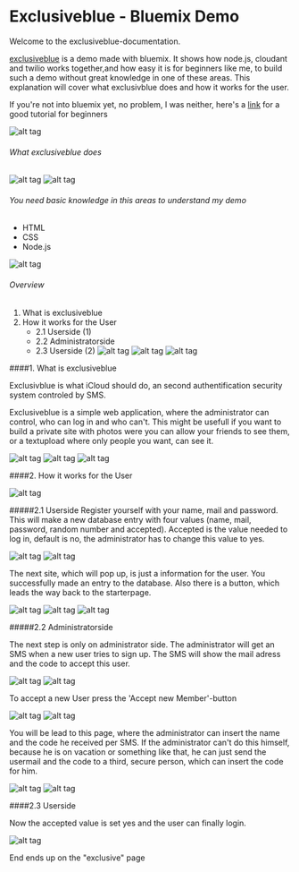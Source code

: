 Exclusiveblue - Bluemix Demo
============================

Welcome to the exclusiveblue-documentation.

[exclusiveblue] is a demo made with bluemix. It shows how node.js, cloudant and twilio works together,and how easy it is for beginners like me, to build such a demo without great knowledge in one of these areas. This explanation will cover what exclusivblue does and how it works for the user.

If you're not into bluemix yet, no problem, I was neither, here's a [link] for a good tutorial for beginners

![alt tag](https://raw.githubusercontent.com/SNiewierra/exclusiveblue/master/imageFiles/web.png)

###### What exclusiveblue does

![alt tag](https://raw.githubusercontent.com/SNiewierra/exclusiveblue/master/imageFiles/functionblue.png)
![alt tag](https://raw.githubusercontent.com/SNiewierra/exclusiveblue/master/imageFiles/web.png)


###### You need basic knowledge in this areas to understand my demo
  - HTML
  - CSS
  - Node.js
  
![alt tag](https://raw.githubusercontent.com/SNiewierra/exclusiveblue/master/imageFiles/web.png)

###### Overview
1. What is exclusiveblue
2. How it works for the User
    - 2.1 Userside (1)
    - 2.2 Administratorside
    - 2.3 Userside (2)
![alt tag](https://raw.githubusercontent.com/SNiewierra/exclusiveblue/master/imageFiles/web.png)
![alt tag](https://raw.githubusercontent.com/SNiewierra/exclusiveblue/master/imageFiles/web.png)
![alt tag](https://raw.githubusercontent.com/SNiewierra/exclusiveblue/master/imageFiles/web.png)

####1. What is exclusiveblue

Exclusivblue is what iCloud should do, an second authentification security system controled by SMS. 

Exclusiveblue is a simple web application, where the administrator can control, who can log in and who can't.
This might be usefull if you want to build a private site with photos were you can allow your friends to see them, or a textupload where only people you want, can see it.

![alt tag](https://raw.githubusercontent.com/SNiewierra/exclusiveblue/master/imageFiles/web.png)
![alt tag](https://raw.githubusercontent.com/SNiewierra/exclusiveblue/master/imageFiles/web.png)
![alt tag](https://raw.githubusercontent.com/SNiewierra/exclusiveblue/master/imageFiles/web.png)


####2. How it works for the User

![alt tag](https://raw.githubusercontent.com/SNiewierra/exclusiveblue/master/imageFiles/web.png)

#####2.1 Userside 
Register yourself with your name, mail and password. This will make a new database entry with four values (name, mail, password, random number and accepted). Accepted is the value needed to log in, default is no, the administrator has to change this value to yes.

![alt tag](https://raw.githubusercontent.com/SNiewierra/exclusiveblue/master/imageFiles/register.png)
![alt tag](https://raw.githubusercontent.com/SNiewierra/exclusiveblue/master/imageFiles/web.png)


The next site, which will pop up, is just a information for the user. You successfully made an entry to the database. Also there is a button, which leads the way back to the starterpage.

![alt tag](https://raw.githubusercontent.com/SNiewierra/exclusiveblue/master/imageFiles/registered.png)
![alt tag](https://raw.githubusercontent.com/SNiewierra/exclusiveblue/master/imageFiles/web.png)
![alt tag](https://raw.githubusercontent.com/SNiewierra/exclusiveblue/master/imageFiles/web.png)

#####2.2 Administratorside

The next step is only on administrator side. The administrator will get an SMS when a new user tries to sign up. The SMS will show the mail adress and the code to accept this user. 

![alt tag](https://raw.githubusercontent.com/SNiewierra/exclusiveblue/master/imageFiles/screen.png)
![alt tag](https://raw.githubusercontent.com/SNiewierra/exclusiveblue/master/imageFiles/web.png)


To accept a new User press the 'Accept new Member'-button

![alt tag](https://raw.githubusercontent.com/SNiewierra/exclusiveblue/master/imageFiles/accept.png)
![alt tag](https://raw.githubusercontent.com/SNiewierra/exclusiveblue/master/imageFiles/web.png)


You will be lead to this page, where the administrator can insert the name and the code he received per SMS.
If the administrator can't do this himself, because he is on vacation or something like that, he can just send the usermail and the code to a third, secure person, which can insert the code for him.

![alt tag](https://raw.githubusercontent.com/SNiewierra/exclusiveblue/master/imageFiles/apply.png)
![alt tag](https://raw.githubusercontent.com/SNiewierra/exclusiveblue/master/imageFiles/web.png)

####2.3 Userside 

Now the accepted value is set yes and the user can finally login.

![alt tag](https://raw.githubusercontent.com/SNiewierra/exclusiveblue/master/imageFiles/login.png)


End ends up on the "exclusive" page






[exclusiveblue]:https://silasnode.mybluemix.net
[link]:https://github.com/JDihlmann/moodlocator/
